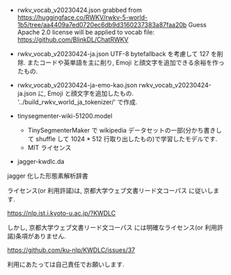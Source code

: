 - rwkv_vocab_v20230424.json
  grabbed from https://huggingface.co/RWKV/rwkv-5-world-1b5/tree/aa4409a7ed0720ec6db9d3160237383a87faa20b
  Guess Apache 2.0 license will be applied to vocab file: https://github.com/BlinkDL/ChatRWKV
- rwkv_vocab_v20230424-ja.json
  UTF-8 bytefallback を考慮して 127 を削除. またコードや英単語を主に削り, Emoji と顔文字を追加できる余裕を作ったもの.
- rwkv_vocab_v20230424-ja-emo-kao.json
  rwkv_vocab_v20230424-ja.json に, Emoji と顔文字を追加したもの. '../build_rwkv_world_ja_tokenizer/' で作成.
- tinysegmenter-wiki-51200.model
  - TinySegmenterMaker で wikipedia データセットの一部(分かち書きして shuffle して 1024 * 512 行取り出したもの)で学習したモデルです.
  - MIT ライセンス

- jagger-kwdlc.da

jagger 化した形態素解析辞書

ライセンス(or 利用許諾)は, 京都大学ウェブ文書リード文コーパス に従いします.

https://nlp.ist.i.kyoto-u.ac.jp/?KWDLC

しかし, 京都大学ウェブ文書リード文コーパス には明確なライセンス(or 利用許諾)条項がありません.

https://github.com/ku-nlp/KWDLC/issues/37

利用にあたっては自己責任でお願いします.

